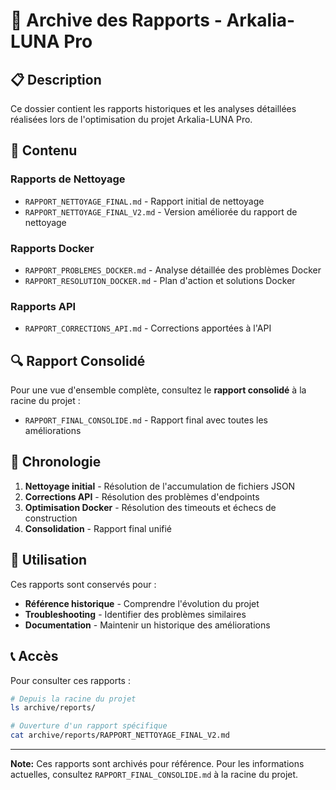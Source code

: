 # 📁 Archive des Rapports - Arkalia-LUNA Pro

## 📋 Description

Ce dossier contient les rapports historiques et les analyses détaillées réalisées lors de l'optimisation du projet Arkalia-LUNA Pro.

## 📄 Contenu

### Rapports de Nettoyage
- `RAPPORT_NETTOYAGE_FINAL.md` - Rapport initial de nettoyage
- `RAPPORT_NETTOYAGE_FINAL_V2.md` - Version améliorée du rapport de nettoyage

### Rapports Docker
- `RAPPORT_PROBLEMES_DOCKER.md` - Analyse détaillée des problèmes Docker
- `RAPPORT_RESOLUTION_DOCKER.md` - Plan d'action et solutions Docker

### Rapports API
- `RAPPORT_CORRECTIONS_API.md` - Corrections apportées à l'API

## 🔍 Rapport Consolidé

Pour une vue d'ensemble complète, consultez le **rapport consolidé** à la racine du projet :
- `RAPPORT_FINAL_CONSOLIDE.md` - Rapport final avec toutes les améliorations

## 📅 Chronologie

1. **Nettoyage initial** - Résolution de l'accumulation de fichiers JSON
2. **Corrections API** - Résolution des problèmes d'endpoints
3. **Optimisation Docker** - Résolution des timeouts et échecs de construction
4. **Consolidation** - Rapport final unifié

## 🎯 Utilisation

Ces rapports sont conservés pour :
- **Référence historique** - Comprendre l'évolution du projet
- **Troubleshooting** - Identifier des problèmes similaires
- **Documentation** - Maintenir un historique des améliorations

## 📞 Accès

Pour consulter ces rapports :
```bash
# Depuis la racine du projet
ls archive/reports/

# Ouverture d'un rapport spécifique
cat archive/reports/RAPPORT_NETTOYAGE_FINAL_V2.md
```

---

**Note:** Ces rapports sont archivés pour référence. Pour les informations actuelles, consultez `RAPPORT_FINAL_CONSOLIDE.md` à la racine du projet. 